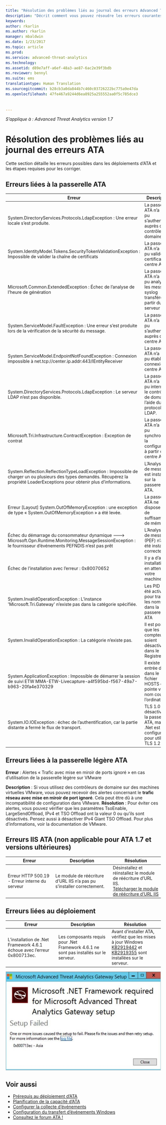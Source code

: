 ```yaml
---
title: "Résolution des problèmes liés au journal des erreurs Advanced Threat Analytics | Microsoft Docs"
description: "Décrit comment vous pouvez résoudre les erreurs courantes dans ATA."
keywords: 
author: rkarlin
ms.author: rkarlin
manager: mbaldwin
ms.date: 1/23/2017
ms.topic: article
ms.prod: 
ms.service: advanced-threat-analytics
ms.technology: 
ms.assetid: d89e7aff-a6ef-48a3-ae87-6ac2e39f3bdb
ms.reviewer: bennyl
ms.suite: ems
translationtype: Human Translation
ms.sourcegitcommit: b28cb3a0da844b7c460c03726222bc775a9e47da
ms.openlocfilehash: 47fe467a9244d6ea8925a255552aa0f5c785dce3


---
```


*S’applique à : Advanced Threat Analytics version 1.7*



# <a name="troubleshooting-the-ata-error-log"></a>Résolution des problèmes liés au journal des erreurs ATA
Cette section détaille les erreurs possibles dans les déploiements d’ATA et les étapes requises pour les corriger.
## <a name="ata-gateway-errors"></a>Erreurs liées à la passerelle ATA
|Erreur|Description|Résolution|
|-------------|----------|---------|
|System.DirectoryServices.Protocols.LdapException : Une erreur locale s’est produite.|La passerelle ATA n’a pas pu s’authentifier auprès du contrôleur de domaine.|1. Vérifiez que l’enregistrement DNS du contrôleur de domaine est correctement configuré sur le serveur DNS. <br>2. Vérifiez que l’heure de la passerelle ATA est synchronisée avec l’heure du contrôleur de domaine.|
|System.IdentityModel.Tokens.SecurityTokenValidationException : Impossible de valider la chaîne de certificats|La passerelle ATA n’a pas pu valider le certificat du centre ATA.|1. Vérifiez que le certificat de l’autorité de certification racine est installé dans le magasin de certificats d’autorité de certification de confiance sur la passerelle ATA. <br>2. Vérifiez que la liste de révocation de certificats est disponible et que la validation de la révocation de certificats peut être effectuée.|
|Microsoft.Common.ExtendedException : Échec de l’analyse de l’heure de génération|La passerelle ATA n’a pas pu analyser les messages syslog transférés à partir du serveur SIEM.|Vérifiez que le serveur SIEM est configuré pour transférer les messages dans un des formats pris en charge par ATA.|
|System.ServiceModel.FaultException : Une erreur s’est produite lors de la vérification de la sécurité du message.|La passerelle ATA n’a pas pu s’authentifier auprès du centre ATA.|Vérifiez que l’heure de la passerelle ATA est synchronisée avec l’heure du centre ATA.|
|System.ServiceModel.EndpointNotFoundException : Connexion impossible à net.tcp://center.ip.addr:443/IEntityReceiver|La passerelle ATA n’a pas pu établir de connexion au centre ATA.|Vérifiez que les paramètres réseau sont corrects et que la connexion réseau entre la passerelle ATA et le centre ATA est active.|
|System.DirectoryServices.Protocols.LdapException : Le serveur LDAP n’est pas disponible.|La passerelle ATA n’a pas pu interroger le contrôleur de domaine à l’aide du protocole LDAP.|1. Vérifiez que le compte d’utilisateur utilisé par ATA pour se connecter au domaine Active Directory a un accès en lecture à tous les objets de l’arborescence Active Directory. <br>2. Vérifiez que le contrôleur de domaine n’est pas renforcé pour empêcher les requêtes LDAP à partir du compte d’utilisateur utilisé par ATA.|
|Microsoft.Tri.Infrastructure.ContractException : Exception de contrat|La passerelle ATA n’a pas pu synchroniser la configuration à partir du centre ATA.|Terminez la configuration de la passerelle ATA dans la console ATA.|
|System.Reflection.ReflectionTypeLoadException : Impossible de charger un ou plusieurs des types demandés. Récupérez la propriété LoaderExceptions pour obtenir plus d’informations.|L’Analyseur de message est installé sur la passerelle ATA.| Désinstallez l’Analyseur de message.|
|Erreur [Layout] System.OutOfMemoryException : une exception de type « System.OutOfMemoryException » a été levée.|La passerelle ATA ne dispose pas de suffisamment de mémoire.|Augmentez la quantité de mémoire disponible sur le contrôleur de domaine.|
|Échec du démarrage du consommateur dynamique ---> Microsoft.Opn.Runtime.Monitoring.MessageSessionException : le fournisseur d’événements PEFNDIS n’est pas prêt|L’Analyseur de message (PEF) n’a pas été installé correctement.|Si vous utilisez Hyper-V, essayez de mettre à niveau les services d’intégration Hyper-V. Sinon, contactez le support technique pour obtenir une solution de contournement.|
|Échec de l’installation avec l’erreur : 0x80070652|Il y a d’autres installations en attente sur votre machine.|Attendez la fin des autres installations, puis redémarrez l’ordinateur, si nécessaire.|
|System.InvalidOperationException : L’instance 'Microsoft.Tri.Gateway' n’existe pas dans la catégorie spécifiée.|Les PID ont été activés pour traiter les noms dans la passerelle ATA|Utilisez [KB281884](https://support.microsoft.com/en-us/kb/281884) pour désactiver les PID dans les noms de processus.|
|System.InvalidOperationException : La catégorie n’existe pas.|Il est possible que les compteurs soient désactivés dans le Registre.|Utilisez [KB2554336](https://support.microsoft.com/en-us/kb/2554336) pour reconstruire les compteurs de performance.|
|System.ApplicationException : Impossible de démarrer la session de suivi ETW MMA-ETW-Livecapture-a4f595bd-f567-49a7-b963-20fa4e370329|Il existe une entrée d’hôte dans le fichier HOSTS qui pointe vers le nom court de l’ordinateur.|Supprimez l’entrée d’hôte du fichier C:\Windows\System32\drivers\etc\HOSTS ou remplacez-la par un nom de domaine complet.|
|System.IO.IOException : échec de l’authentification, car la partie distante a fermé le flux de transport.|TLS 1.0 est désactivé sur la passerelle ATA, mais .Net est configuré pour utiliser TLS 1.2|Utilisez l’une des options suivantes : </br> Activer TLS 1.0 sur la passerelle ATA </br>Activer TLS 1.2 sur .Net en définissant les clés de Registre pour utiliser les valeurs par défaut du système d’exploitation pour LLS et TLS, comme suit : `[HKEY_LOCAL_MACHINE\SOFTWARE\Microsoft\.NETFramework\v4.0.30319] "SystemDefaultTlsVersions"=dword:00000001` </br>`[HKEY_LOCAL_MACHINE\SOFTWARE\Wow6432Node\Microsoft\.NETFramework\v4.0.30319] "SystemDefaultTlsVersions"`|



## <a name="ata-lightweight-gateway-errors"></a>Erreurs liées à la passerelle légère ATA

**Erreur** : Alertes « Trafic avec mise en miroir de ports ignoré » en cas d’utilisation de la passerelle légère sur VMware

**Description** : Si vous utilisez des contrôleurs de domaine sur des machines virtuelles VMware, vous pouvez recevoir des alertes concernant le **trafic réseau avec mise en miroir de port ignoré**. Cela peut être dû à une incompatibilité de configuration dans VMware. 
**Résolution** : Pour éviter ces alertes, vous pouvez vérifier que les paramètres TsoEnable, LargeSendOffload, IPv4 et TSO Offload ont la valeur 0 ou qu’ils sont désactivés. Pensez aussi à désactiver IPv4 Giant TSO Offload. Pour plus d’informations, voir la documentation de VMware.


## <a name="ata-iis-errors-not-applicable-for-ata-v17-and-above"></a>Erreurs IIS ATA (non applicable pour ATA 1.7 et versions ultérieures)
|Erreur|Description|Résolution|
|-------------|----------|---------|
|Erreur HTTP 500.19 - Erreur interne du serveur|Le module de réécriture d’URL IIS n’a pas pu s’installer correctement.|Désinstallez et réinstallez le module de réécriture d’URL IIS.<br>[Télécharger le module de réécriture d’URL IIS](http://go.microsoft.com/fwlink/?LinkID=615137)|

## <a name="deployment-errors"></a>Erreurs liées au déploiement
|Erreur|Description|Résolution|
|-------------|----------|---------|
|L’installation de .Net Framework 4.6.1 échoue avec l’erreur 0x800713ec.|Les composants requis pour .Net Framework 4.6.1 ne sont pas installés sur le serveur. |Avant d’installer ATA, vérifiez que les mises à jour Windows [KB2919442](https://www.microsoft.com/download/details.aspx?id=42135) et [KB2919355](https://support.microsoft.com/kb/2919355) sont installées sur le serveur.|

![Image d’erreur ATA liée à l’installation de .NET](media/netinstallerror.png)


## <a name="see-also"></a>Voir aussi
- [Prérequis au déploiement d’ATA](/advanced-threat-analytics/plan-design/ata-prerequisites)
- [Planification de la capacité d’ATA](/advanced-threat-analytics/plan-design/ata-capacity-planning)
- [Configurer la collecte d’événements](/advanced-threat-analytics/deploy-use/configure-event-collection)
- [Configuration du transfert d’événements Windows](/advanced-threat-analytics/deploy-use/configure-event-collection#configuring-windows-event-forwarding)
- [Consultez le forum ATA !](https://social.technet.microsoft.com/Forums/security/home?forum=mata)



<!--HONumber=Feb17_HO1-->


